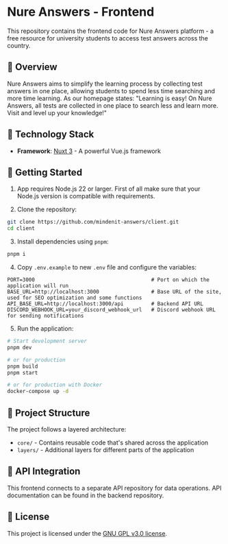 # Nure Answers - Frontend

This repository contains the frontend code for Nure Answers platform - a free resource for university students to access test answers across the country.

## 🌟 Overview

Nure Answers aims to simplify the learning process by collecting test answers in one place, allowing students to spend less time searching and more time learning. As our homepage states: "Learning is easy! On Nure Answers, all tests are collected in one place to search less and learn more. Visit and level up your knowledge!"

## 🚀 Technology Stack

- **Framework**: [Nuxt 3](https://nuxt.com/) - A powerful Vue.js framework

## 🔰 Getting Started

1. App requires Node.js 22 or larger. First of all make sure that your Node.js version is compatible with requirements.

2. Clone the repository:
```bash
git clone https://github.com/mindenit-answers/client.git
cd client
```

3. Install dependencies using `pnpm`:
```bash
pnpm i
```

4. Copy `.env.example` to new `.env` file and configure the variables:
```
PORT=3000                                      # Port on which the application will run
BASE_URL=http://localhost:3000                 # Base URL of the site, used for SEO optimization and some functions
API_BASE_URL=http://localhost:3000/api         # Backend API URL
DISCORD_WEBHOOK_URL=your_discord_webhook_url   # Discord webhook URL for sending notifications
```

5. Run the application:
```bash
# Start development server
pnpm dev

# or for production
pnpm build
pnpm start

# or for production with Docker
docker-compose up -d
```

## 📁 Project Structure

The project follows a layered architecture:

- `core/` - Contains reusable code that's shared across the application
- `layers/` - Additional layers for different parts of the application

## 🔌 API Integration

This frontend connects to a separate API repository for data operations. API documentation can be found in the backend repository.

## 📜 License

This project is licensed under the [GNU GPL v3.0 license](https://github.com/mindenit-answers/client/blob/main/LICENSE).
